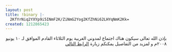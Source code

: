 ```yaml
---
layout: post
title: !binary |-
  2KfYrNiq2YXYp9i5INmF2K/ZiNmG2Yog2KfZhNi62LHYqNmK2Kk=
created: 1212865423
---
```

<p style="direction: rtl; text-align: right;">بإذن الله تعالى سيكون هناك اجتماع لمدوني الغربية يوم الثلاثاء القادم الموافق لـ ١٠ يونيو ٢٠٠٨م و لمزيد من التفاصيل يمكنكم زيارة <a href="http://saudibloggers.ning.com/group/jeddahbloggers">الرابط التالي</a></p>
